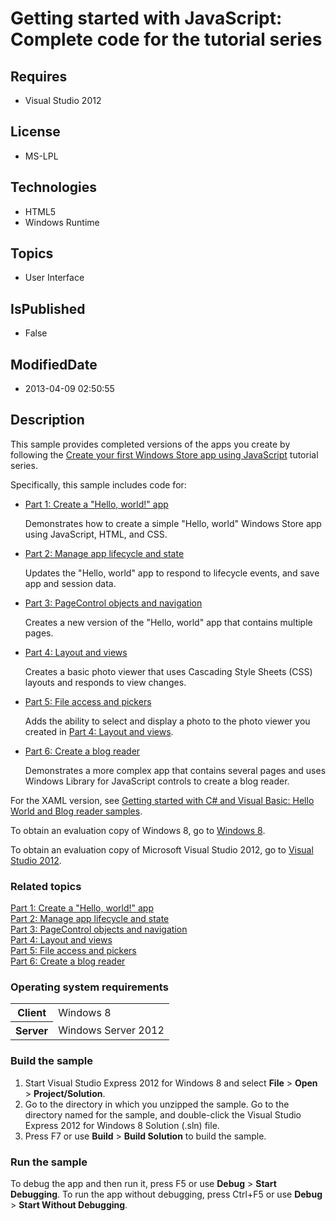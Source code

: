 # Getting started with JavaScript: Complete code for the tutorial series
## Requires
* Visual Studio 2012
## License
* MS-LPL
## Technologies
* HTML5
* Windows Runtime
## Topics
* User Interface
## IsPublished
* False
## ModifiedDate
* 2013-04-09 02:50:55
## Description

<div id="mainSection">
<p>This sample provides completed versions of the apps you create by following the
<a href="http://msdn.microsoft.com/en-us/library/windows/apps/br211385.aspx">Create your first Windows Store app using JavaScript</a> tutorial series.
</p>
<p>Specifically, this sample includes code for:</p>
<ul>
<li><a href="http://msdn.microsoft.com/en-us/library/windows/apps/Hh986964">Part 1: Create a &quot;Hello, world!&quot; app</a>
<p>Demonstrates how to create a simple &quot;Hello, world&quot; Windows Store app using JavaScript, HTML, and CSS.</p>
</li><li><a href="http://msdn.microsoft.com/en-us/library/windows/apps/Hh986966">Part 2: Manage app lifecycle and state</a>
<p>Updates the &quot;Hello, world&quot; app to respond to lifecycle events, and save app and session data.</p>
</li><li>
<p><a href="http://msdn.microsoft.com/en-us/library/windows/apps/jj663505">Part 3: PageControl objects and navigation</a>
</p>
<p>Creates a new version of the &quot;Hello, world&quot; app that contains multiple pages. </p>
</li><li>
<p><a href="http://msdn.microsoft.com/en-us/library/windows/apps/jj841108">Part 4: Layout and views</a>
</p>
<p>Creates a basic photo viewer that uses Cascading Style Sheets (CSS) layouts and responds to view changes.
</p>
</li><li>
<p><a href="http://msdn.microsoft.com/en-us/library/windows/apps/jj856913">Part 5: File access and pickers</a>
</p>
<p>Adds the ability to select and display a photo to the photo viewer you created in
<a href="http://msdn.microsoft.com/en-us/library/windows/apps/jj841108">Part 4: Layout and views</a>.
</p>
</li><li><a href="http://msdn.microsoft.com/en-us/library/windows/apps/Hh974582">Part 6: Create a blog reader</a>
<p>Demonstrates a more complex app that contains several pages and uses Windows Library for JavaScript controls to create a blog reader.</p>
</li></ul>
<p></p>
<p>For the XAML version, see <a href="http://go.microsoft.com/fwlink/p/?linkid=227268">
Getting started with C# and Visual Basic: Hello World and Blog reader samples</a>.</p>
<p>To obtain an evaluation copy of Windows&nbsp;8, go to <a href="http://go.microsoft.com/fwlink/p/?linkid=241655">
Windows&nbsp;8</a>. </p>
<p>To obtain an evaluation copy of Microsoft Visual Studio&nbsp;2012, go to <a href="http://go.microsoft.com/fwlink/p/?linkid=241656">
Visual Studio&nbsp;2012</a>. </p>
<h3><a id="related_topics"></a>Related topics</h3>
<dl><dt><a href="http://msdn.microsoft.com/en-us/library/windows/apps/Hh986964">Part 1: Create a &quot;Hello, world!&quot; app</a>
</dt><dt><a href="http://msdn.microsoft.com/en-us/library/windows/apps/Hh986966">Part 2: Manage app lifecycle and state</a>
</dt><dt><a href="http://msdn.microsoft.com/en-us/library/windows/apps/jj663505">Part 3: PageControl objects and navigation</a>
</dt><dt><a href="http://msdn.microsoft.com/en-us/library/windows/apps/jj841108">Part 4: Layout and views</a>
</dt><dt><a href="http://msdn.microsoft.com/en-us/library/windows/apps/jj856913">Part 5: File access and pickers</a>
</dt><dt><a href="http://msdn.microsoft.com/en-us/library/windows/apps/Hh974582">Part 6: Create a blog reader</a>
</dt></dl>
<h3>Operating system requirements</h3>
<table>
<tbody>
<tr>
<th>Client</th>
<td><dt>Windows&nbsp;8 </dt></td>
</tr>
<tr>
<th>Server</th>
<td><dt>Windows Server&nbsp;2012 </dt></td>
</tr>
</tbody>
</table>
<h3>Build the sample</h3>
<p></p>
<ol>
<li>Start Visual Studio Express&nbsp;2012 for Windows&nbsp;8 and select <b>File</b> &gt; <b>
Open</b> &gt; <b>Project/Solution</b>. </li><li>Go to the directory in which you unzipped the sample. Go to the directory named for the sample, and double-click the Visual Studio Express&nbsp;2012 for Windows&nbsp;8 Solution (.sln) file.
</li><li>Press F7 or use <b>Build</b> &gt; <b>Build Solution</b> to build the sample. </li></ol>
<p></p>
<h3>Run the sample</h3>
<p>To debug the app and then run it, press F5 or use <b>Debug</b> &gt; <b>Start Debugging</b>. To run the app without debugging, press Ctrl&#43;F5 or use
<b>Debug</b> &gt; <b>Start Without Debugging</b>. </p>
</div>

